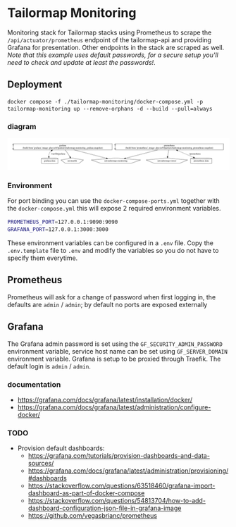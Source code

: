 # Tailormap Monitoring

Monitoring stack for Tailormap stacks using Prometheus to scrape the `/api/actuator/prometheus` endpoint of the tailormap-api
and providing Grafana for presentation. Other endpoints in the stack are scraped as well.
_Note that this example uses default passwords, for a secure setup you'll need to check and update at least the passwords!_.

## Deployment

```shell
docker compose -f ./tailormap-monitoring/docker-compose.yml -p tailormap-monitoring up --remove-orphans -d --build --pull=always
```

### diagram

![Deployment diagram](docker-compose.VizFormats.svg)

### Environment

For port binding you can use the `docker-compose-ports.yml` together with the `docker-compose.yml` this will expose 2
required environment variables.

```sh
PROMETHEUS_PORT=127.0.0.1:9090:9090
GRAFANA_PORT=127.0.0.1:3000:3000
```

These environment variables can be configured in a `.env` file. Copy the `.env.template` file to `.env` and modify the
variables so you do not have to specify them everytime.

## Prometheus

Prometheus will ask for a change of password when first logging in, the defaults are `admin` / `admin`;
by default no ports are exposed externally

## Grafana

The Grafana admin password is set using the `GF_SECURITY_ADMIN_PASSWORD` environment variable, service host name can be
set using `GF_SERVER_DOMAIN` environment variable. Grafana is setup to be proxied
through Traefik. The default login is `admin` / `admin`.

### documentation

- https://grafana.com/docs/grafana/latest/installation/docker/
- https://grafana.com/docs/grafana/latest/administration/configure-docker/

### TODO

- Provision default dashboards:
    - https://grafana.com/tutorials/provision-dashboards-and-data-sources/
    - https://grafana.com/docs/grafana/latest/administration/provisioning/#dashboards
    - https://stackoverflow.com/questions/63518460/grafana-import-dashboard-as-part-of-docker-compose
    - https://stackoverflow.com/questions/54813704/how-to-add-dashboard-configuration-json-file-in-grafana-image
    - https://github.com/vegasbrianc/prometheus
